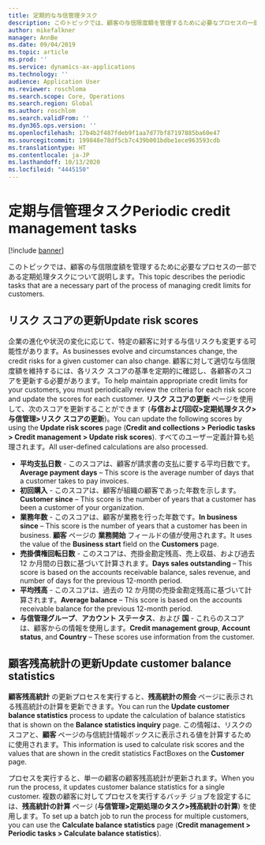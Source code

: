 ```yaml
---
title: 定期的な与信管理タスク
description: このトピックでは、顧客の与信限度額を管理するために必要なプロセスの一部である定期処理タスクについて説明します。
author: mikefalkner
manager: AnnBe
ms.date: 09/04/2019
ms.topic: article
ms.prod: ''
ms.service: dynamics-ax-applications
ms.technology: ''
audience: Application User
ms.reviewer: roschloma
ms.search.scope: Core, Operations
ms.search.region: Global
ms.author: roschlom
ms.search.validFrom: ''
ms.dyn365.ops.version: ''
ms.openlocfilehash: 17b4b2f487fdeb9f1aa7d77bf87197885ba60e47
ms.sourcegitcommit: 199848e78df5cb7c439b001bdbe1ece963593cdb
ms.translationtype: HT
ms.contentlocale: ja-JP
ms.lasthandoff: 10/13/2020
ms.locfileid: "4445150"
---
```

# <a name="periodic-credit-management-tasks"></a><span data-ttu-id="89a04-103">定期与信管理タスク</span><span class="sxs-lookup"><span data-stu-id="89a04-103">Periodic credit management tasks</span></span>

[!include [banner](../includes/banner.md)]

<span data-ttu-id="89a04-104">このトピックでは、顧客の与信限度額を管理するために必要なプロセスの一部である定期処理タスクについて説明します。</span><span class="sxs-lookup"><span data-stu-id="89a04-104">This topic describes the periodic tasks that are a necessary part of the process of managing credit limits for customers.</span></span>

## <a name="update-risk-scores"></a><span data-ttu-id="89a04-105">リスク スコアの更新</span><span class="sxs-lookup"><span data-stu-id="89a04-105">Update risk scores</span></span>

<span data-ttu-id="89a04-106">企業の進化や状況の変化に応じて、特定の顧客に対する与信リスクも変更する可能性があります。</span><span class="sxs-lookup"><span data-stu-id="89a04-106">As businesses evolve and circumstances change, the credit risks for a given customer can also change.</span></span> <span data-ttu-id="89a04-107">顧客に対して適切な与信限度額を維持するには、各リスク スコアの基準を定期的に確認し、各顧客のスコアを更新する必要があります。</span><span class="sxs-lookup"><span data-stu-id="89a04-107">To help maintain appropriate credit limits for your customers, you must periodically review the criteria for each risk score and update the scores for each customer.</span></span> <span data-ttu-id="89a04-108">**リスク スコアの更新** ページを使用して、次のスコアを更新することができます (**与信および回収\>定期処理タスク\>与信管理\>リスク スコアの更新**)。</span><span class="sxs-lookup"><span data-stu-id="89a04-108">You can update the following scores by using the **Update risk scores** page (**Credit and collections \> Periodic tasks \> Credit management \> Update risk scores**).</span></span> <span data-ttu-id="89a04-109">すべてのユーザー定義計算も処理されます。</span><span class="sxs-lookup"><span data-stu-id="89a04-109">All user-defined calculations are also processed.</span></span>

- <span data-ttu-id="89a04-110">**平均支払日数** - このスコアは、顧客が請求書の支払に要する平均日数です。</span><span class="sxs-lookup"><span data-stu-id="89a04-110">**Average payment days** – This score is the average number of days that a customer takes to pay invoices.</span></span>
- <span data-ttu-id="89a04-111">**初回購入** - このスコアは、顧客が組織の顧客であった年数を示します。</span><span class="sxs-lookup"><span data-stu-id="89a04-111">**Customer since** – This score is the number of years that a customer has been a customer of your organization.</span></span>
- <span data-ttu-id="89a04-112">**業務年数** - このスコアは、顧客が業務を行った年数です。</span><span class="sxs-lookup"><span data-stu-id="89a04-112">**In business since** – This score is the number of years that a customer has been in business.</span></span> <span data-ttu-id="89a04-113">**顧客** ページの **業務開始** フィールドの値が使用されます。</span><span class="sxs-lookup"><span data-stu-id="89a04-113">It uses the value of the **Business start** field on the **Customers** page.</span></span>
- <span data-ttu-id="89a04-114">**売掛債権回転日数** - このスコアは、売掛金勘定残高、売上収益、および過去 12 か月間の日数に基づいて計算されます。</span><span class="sxs-lookup"><span data-stu-id="89a04-114">**Days sales outstanding** – This score is based on the accounts receivable balance, sales revenue, and number of days for the previous 12-month period.</span></span>
- <span data-ttu-id="89a04-115">**平均残高** - このスコアは、過去の 12 か月間の売掛金勘定残高に基づいて計算されます。</span><span class="sxs-lookup"><span data-stu-id="89a04-115">**Average balance** – This score is based on the accounts receivable balance for the previous 12-month period.</span></span>
- <span data-ttu-id="89a04-116">**与信管理グループ**、**アカウント ステータス**、および **国** - これらのスコアは、顧客からの情報を使用します。</span><span class="sxs-lookup"><span data-stu-id="89a04-116">**Credit management group**, **Account status**, and **Country** – These scores use information from the customer.</span></span>

## <a name="update-customer-balance-statistics"></a><span data-ttu-id="89a04-117">顧客残高統計の更新</span><span class="sxs-lookup"><span data-stu-id="89a04-117">Update customer balance statistics</span></span>

<span data-ttu-id="89a04-118">**顧客残高統計** の更新プロセスを実行すると、**残高統計の照会** ページに表示される残高統計の計算を更新できます。</span><span class="sxs-lookup"><span data-stu-id="89a04-118">You can run the **Update customer balance statistics** process to update the calculation of balance statistics that is shown on the **Balance statistics inquiry** page.</span></span> <span data-ttu-id="89a04-119">この情報は、リスクのスコアと、**顧客** ページの与信統計情報ボックスに表示される値を計算するために使用されます。</span><span class="sxs-lookup"><span data-stu-id="89a04-119">This information is used to calculate risk scores and the values that are shown in the credit statistics FactBoxes on the **Customer** page.</span></span>

<span data-ttu-id="89a04-120">プロセスを実行すると、単一の顧客の顧客残高統計が更新されます。</span><span class="sxs-lookup"><span data-stu-id="89a04-120">When you run the process, it updates customer balance statistics for a single customer.</span></span> <span data-ttu-id="89a04-121">複数の顧客に対してプロセスを実行するバッチ ジョブを設定するには、**残高統計の計算** ページ (**与信管理\>定期処理のタスク\>残高統計の計算**) を使用します。</span><span class="sxs-lookup"><span data-stu-id="89a04-121">To set up a batch job to run the process for multiple customers, you can use the **Calculate balance statistics** page (**Credit management \> Periodic tasks \> Calculate balance statistics**).</span></span>
